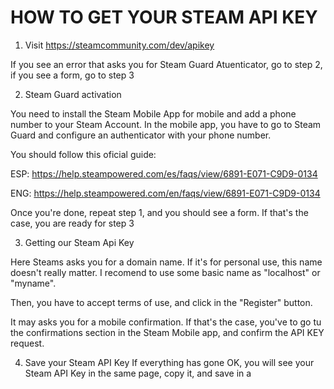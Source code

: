 # HOW TO GET YOUR STEAM API KEY

1. Visit https://steamcommunity.com/dev/apikey

If you see an error that asks you for Steam Guard Atuenticator, go to step 2, if you see a form, go to step 3

2. Steam Guard activation

You need to install the Steam Mobile App for mobile and add a phone number to your Steam Account. 
In the mobile app, you have to go to Steam Guard and configure an authenticator with your phone number.

You should follow this oficial guide:

ESP: https://help.steampowered.com/es/faqs/view/6891-E071-C9D9-0134

ENG: https://help.steampowered.com/en/faqs/view/6891-E071-C9D9-0134

Once you're done, repeat step 1, and you should see a form. If that's the case, you are ready for step 3

3. Getting our Steam Api Key

Here Steams asks you for a domain name. If it's for personal use, this name doesn't really matter.
I recomend to use some basic name as "localhost" or "myname".

Then, you have to accept terms of use, and click in the "Register" button.

It may asks you for a mobile confirmation. If that's the case, you've to go tu the confirmations section
in the Steam Mobile app, and confirm the API KEY request.

4. Save your Steam API Key
If everything has gone OK, you will see your Steam API Key in the same page, copy it, and save in a 